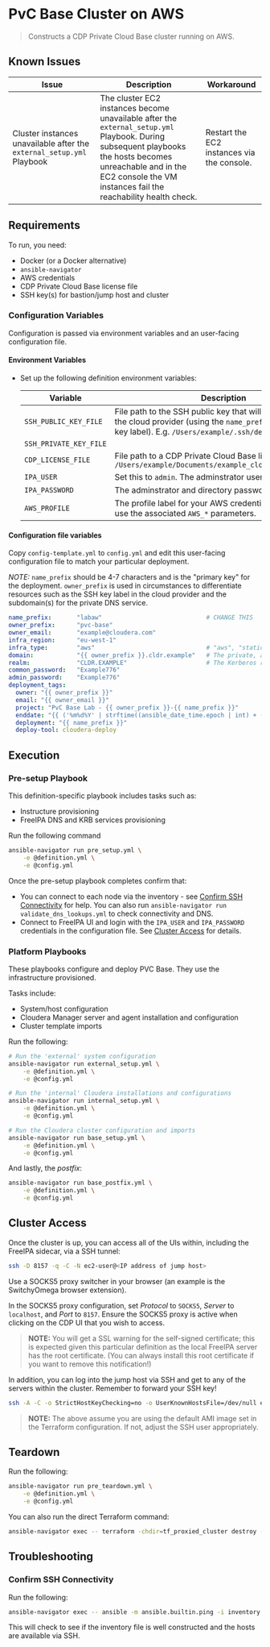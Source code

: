 # PvC Base Cluster on AWS

> Constructs a CDP Private Cloud Base cluster running on AWS.

## Known Issues

| Issue | Description | Workaround |
|-------|-------------|------------|
| Cluster instances unavailable after the `external_setup.yml` Playbook | The cluster EC2 instances become unavailable after the `external_setup.yml` Playbook. During subsequent playbooks the hosts becomes unreachable and in the EC2 console the VM instances fail the reachability health check. | Restart the EC2 instances via the console. |

## Requirements

To run, you need:

* Docker (or a Docker alternative)
* `ansible-navigator`
* AWS credentials
* CDP Private Cloud Base license file
* SSH key(s) for bastion/jump host and cluster

### Configuration Variables

Configuration is passed via environment variables and an user-facing configuration file.

#### Environment Variables

* Set up the following definition environment variables:

    | Variable | Description | Status |
    |----------|-------------|--------|
    | `SSH_PUBLIC_KEY_FILE` | File path to the SSH public key that will be uploaded to the cloud provider (using the `name_prefix` variable as the key label). E.g. `/Users/example/.ssh/demo_ops.pub` | Mandatory |
    | `SSH_PRIVATE_KEY_FILE` | | |
    | `CDP_LICENSE_FILE` | File path to a CDP Private Cloud Base license. E.g. `/Users/example/Documents/example_cloudera_license.txt` | Mandatory |
    | `IPA_USER` | Set this to `admin`. The adminstrator user for FreeIPA.  | Mandatory |
    | `IPA_PASSWORD` | The adminstrator and directory password for FreeIPA | Mandatory |
    | `AWS_PROFILE` | The profile label for your AWS credentials. Otherwise, use the associated `AWS_*` parameters. | Mandatory |

#### Configuration file variables

Copy `config-template.yml` to `config.yml` and edit this user-facing configuration file to match your particular deployment.

*NOTE:* `name_prefix` should be 4-7 characters and is the "primary key" for the deployment. `owner_prefix` is used in circumstances to differentiate resources such as the SSH key label in the cloud provider and the subdomain(s) for the private DNS service.

```yaml
name_prefix:       "labaw"                             # CHANGE THIS
owner_prefix:      "pvc-base"                        
owner_email:       "example@cloudera.com"            
infra_region:      "eu-west-1"                      
infra_type:        "aws"                               # "aws", "static"
domain:            "{{ owner_prefix }}.cldr.example"   # The private, adhoc subdomain (name_prefix.owner_prefix.cldr.demo)
realm:             "CLDR.EXAMPLE"                      # The Kerberos realm
common_password:   "Example776"                   
admin_password:    "Example776"                   
deployment_tags:
  owner: "{{ owner_prefix }}"
  email: "{{ owner_email }}"
  project: "PvC Base Lab - {{ owner_prefix }}-{{ name_prefix }}"
  enddate: "{{ ('%m%d%Y' | strftime((ansible_date_time.epoch | int) + (90 * 86400))) }}"
  deployment: "{{ name_prefix }}"
  deploy-tool: cloudera-deploy
```

## Execution

### Pre-setup Playbook

This definition-specific playbook includes tasks such as:

* Instructure provisioning
* FreeIPA DNS and KRB services provisioning

Run the following command 

```bash
ansible-navigator run pre_setup.yml \
    -e @definition.yml \
    -e @config.yml
```

Once the pre-setup playbook completes confirm that:

* You can connect to each node via the inventory - see [Confirm SSH Connectivity](#confirm-ssh-connectivity) for help. You can also run `ansible-navigator run validate_dns_lookups.yml` to check connectivity and DNS.
* Connect to FreeIPA UI and login with the `IPA_USER` and `IPA_PASSWORD` credentials in the configuration file. See [Cluster Access](#cluster-access) for details.

### Platform Playbooks

These playbooks configure and deploy PVC Base. They use the infrastructure provisioned.

Tasks include:

* System/host configuration
* Cloudera Manager server and agent installation and configuration
* Cluster template imports

Run the following: 

```bash
# Run the 'external' system configuration
ansible-navigator run external_setup.yml \
    -e @definition.yml \
    -e @config.yml
```

```bash
# Run the 'internal' Cloudera installations and configurations
ansible-navigator run internal_setup.yml \
    -e @definition.yml \
    -e @config.yml
```

```bash
# Run the Cloudera cluster configuration and imports
ansible-navigator run base_setup.yml \
    -e @definition.yml \
    -e @config.yml
```

And lastly, the _postfix_:

```bash
ansible-navigator run base_postfix.yml \
    -e @definition.yml \
    -e @config.yml
```

## Cluster Access

Once the cluster is up, you can access all of the UIs within, including the FreeIPA sidecar, via a SSH tunnel:

```bash
ssh -D 8157 -q -C -N ec2-user@<IP address of jump host>
```

Use a SOCKS5 proxy switcher in your browser (an example is the SwitchyOmega browser extension).

In the SOCKS5 proxy configuration, set _Protocol_ to `SOCKS5`, _Server_ to `localhost`, and _Port_ to `8157`. Ensure the SOCKS5 proxy is active when clicking on the CDP UI that you wish to access.

> **NOTE:**
> You will get a SSL warning for the self-signed certificate; this is expected given this particular definition as the local FreeIPA server has the root certificate. (You can always install this root certificate if you want to remove this notification!)

In addition, you can log into the jump host via SSH and get to any of the servers within the cluster. Remember to forward your SSH key!

```bash
ssh -A -C -o StrictHostKeyChecking=no -o UserKnownHostsFile=/dev/null ec2-user@<IP address of jump host>
```

> **NOTE:**
> The above assume you are using the default AMI image set in the Terraform configuration. If not, adjust the SSH user appropriately.

## Teardown

Run the following: 

```bash
ansible-navigator run pre_teardown.yml \
    -e @definition.yml \
    -e @config.yml
```

You can also run the direct Terraform command:

```bash
ansible-navigator exec -- terraform -chdir=tf_proxied_cluster destroy -auto-approve
```

## Troubleshooting

### Confirm SSH Connectivity

Run the following:

```bash
ansible-navigator exec -- ansible -m ansible.builtin.ping -i inventory.yml all
```

This will check to see if the inventory file is well constructed and the hosts are available via SSH.
